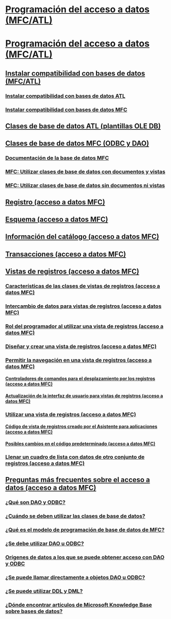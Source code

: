 # [Programación del acceso a datos (MFC/ATL)](data-access-programming-mfc-atl.md)
# [Programación del acceso a datos (MFC/ATL)](data-access-programming-mfc-atl.md)
## [Instalar compatibilidad con bases de datos (MFC/ATL)](installing-database-support-mfc-atl.md)
### [Instalar compatibilidad con bases de datos ATL](installing-atl-database-support.md)
### [Instalar compatibilidad con bases de datos MFC](installing-mfc-database-support.md)
## [Clases de base de datos ATL (plantillas OLE DB)](atl-database-classes-ole-db-templates.md)
## [Clases de base de datos MFC (ODBC y DAO)](mfc-database-classes-odbc-and-dao.md)
### [Documentación de la base de datos MFC](mfc-database-documentation.md)
### [MFC: Utilizar clases de base de datos con documentos y vistas](mfc-using-database-classes-with-documents-and-views.md)
### [MFC: Utilizar clases de base de datos sin documentos ni vistas](mfc-using-database-classes-without-documents-and-views.md)
## [Registro (acceso a datos MFC)](record-mfc-data-access.md)
## [Esquema (acceso a datos MFC)](schema-mfc-data-access.md)
## [Información del catálogo (acceso a datos MFC)](catalog-information-mfc-data-access.md)
## [Transacciones (acceso a datos MFC)](transactions-mfc-data-access.md)
## [Vistas de registros (acceso a datos MFC)](record-views-mfc-data-access.md)
### [Características de las clases de vistas de registros (acceso a datos MFC)](features-of-record-view-classes-mfc-data-access.md)
### [Intercambio de datos para vistas de registros (acceso a datos MFC)](data-exchange-for-record-views-mfc-data-access.md)
### [Rol del programador al utilizar una vista de registros (acceso a datos MFC)](your-role-in-working-with-a-record-view-mfc-data-access.md)
### [Diseñar y crear una vista de registros (acceso a datos MFC)](designing-and-creating-a-record-view-mfc-data-access.md)
### [Permitir la navegación en una vista de registros (acceso a datos MFC)](supporting-navigation-in-a-record-view-mfc-data-access.md)
#### [Controladores de comandos para el desplazamiento por los registros (acceso a datos MFC)](command-handlers-for-record-scrolling-mfc-data-access.md)
#### [Actualización de la interfaz de usuario para vistas de registros (acceso a datos MFC)](user-interface-updating-for-record-views-mfc-data-access.md)
### [Utilizar una vista de registros (acceso a datos MFC)](using-a-record-view-mfc-data-access.md)
#### [Código de vista de registros creado por el Asistente para aplicaciones (acceso a datos MFC)](record-view-code-created-by-application-wizard-mfc-data-access.md)
#### [Posibles cambios en el código predeterminado (acceso a datos MFC)](changes-you-might-make-to-the-default-code-mfc-data-access.md)
### [Llenar un cuadro de lista con datos de otro conjunto de registros (acceso a datos MFC)](filling-a-list-box-from-a-second-recordset-mfc-data-access.md)
## [Preguntas más frecuentes sobre el acceso a datos (acceso a datos MFC)](data-access-frequently-asked-questions-mfc-data-access.md)
### [¿Qué son DAO y ODBC?](what-are-dao-and-odbc-q.md)
### [¿Cuándo se deben utilizar las clases de base de datos?](when-should-i-use-the-database-classes-q.md)
### [¿Qué es el modelo de programación de base de datos de MFC?](what-is-the-mfc-database-programming-model-q.md)
### [¿Se debe utilizar DAO u ODBC?](should-i-use-dao-or-odbc-q.md)
### [Orígenes de datos a los que se puede obtener acceso con DAO y ODBC](what-data-sources-can-i-access-with-dao-and-odbc-q.md)
### [¿Se puede llamar directamente a objetos DAO u ODBC?](can-i-call-dao-or-odbc-directly-q.md)
### [¿Se puede utilizar DDL y DML?](are-ddl-and-dml-supported-q.md)
### [¿Dónde encontrar artículos de Microsoft Knowledge Base sobre bases de datos?](where-can-i-find-microsoft-knowledge-base-articles-on-database-topics-q.md)
